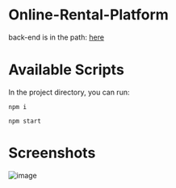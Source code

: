 # Online-Rental-Platform
back-end is in the path: [here](https://github.com/haoluonghuynhngoc/product-rental)
# Available Scripts
In the project directory, you can run:
```
npm i
```
```
npm start
```
# Screenshots
![image](https://github.com/TrangMery/-Online-Rental-Platform/assets/121850783/13f58e8e-9418-4c61-878f-f3c17868c41d)
